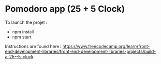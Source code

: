 # Pomodoro app (25 + 5 Clock)
To launch the projet :
- npm install
- npm start

Instructions are found here : https://www.freecodecamp.org/learn/front-end-development-libraries/front-end-development-libraries-projects/build-a-25--5-clock